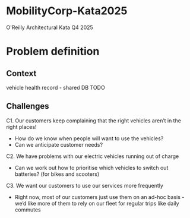 # MobilityCorp-Kata2025
O'Reilly Architectural Kata Q4 2025


# Problem definition

## Context
vehicle health record - shared DB
TODO

## Challenges
C1. Our customers keep complaining that the right vehicles aren’t in the right places!
- How do we know when people will want to use the vehicles?
- Can we anticipate customer needs?

C2. We have problems with our electric vehicles running out of charge
- Can we work out how to prioritise which vehicles to switch out batteries? (for bikes and scooters)

C3. We want our customers to use our services more frequently
- Right now, most of our customers just use them on an ad-hoc basis - we’d like more of them to rely on our fleet for
  regular trips like daily commutes
